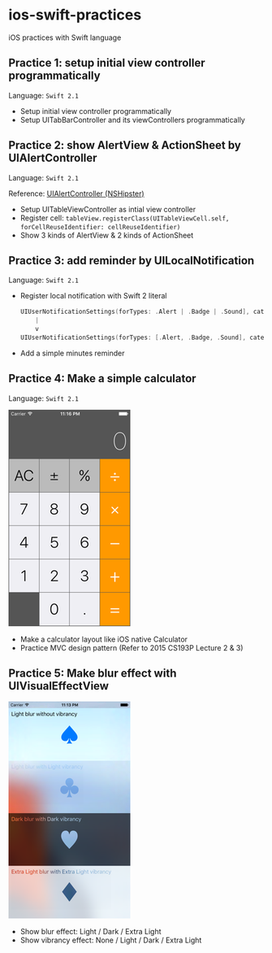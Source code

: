 # ios-swift-practices
iOS practices with Swift language

## Practice 1: setup initial view controller programmatically
Language: `Swift 2.1`

* Setup initial view controller programmatically
* Setup UITabBarController and its viewControllers programmatically

## Practice 2: show AlertView & ActionSheet by UIAlertController
Language: `Swift 2.1`

Reference: [UIAlertController (NSHipster)](http://nshipster.com/uialertcontroller/)

* Setup UITableViewController as intial view controller
* Register cell: `tableView.registerClass(UITableViewCell.self, forCellReuseIdentifier: cellReuseIdentifier)`
* Show 3 kinds of AlertView & 2 kinds of ActionSheet

## Practice 3: add reminder by UILocalNotification
Language: `Swift 2.1`

* Register local notification with Swift 2 literal

  ```swift
  UIUserNotificationSettings(forTypes: .Alert | .Badge | .Sound], categories: nil)
      |
      v
  UIUserNotificationSettings(forTypes: [.Alert, .Badge, .Sound], categories: nil)
  ```

* Add a simple minutes reminder

## Practice 4: Make a simple calculator
Language: `Swift 2.1`

![Screenshot](screenshots/004.SimpleCalculator.png)

* Make a calculator layout like iOS native Calculator
* Practice MVC design pattern (Refer to 2015 CS193P Lecture 2 & 3)

## Practice 5: Make blur effect with UIVisualEffectView

![Screenshot](screenshots/005.UIVisualEffectView.png)

* Show blur effect: Light / Dark / Extra Light
* Show vibrancy effect: None / Light / Dark / Extra Light

